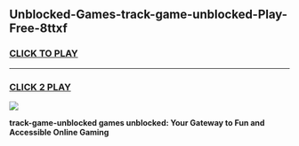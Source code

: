 
## Unblocked-Games-track-game-unblocked-Play-Free-8ttxf
<h3>
<a href="https://premium76.site?title=track-game-unblocked&ref=19M">CLICK TO PLAY</a></h3>
<hr>

<h3>
<a href="https://premium76.site?title=track-game-unblocked&ref=19M">CLICK 2 PLAY</a>
  
</h3>

<a href="https://premium76.site?title=track-game-unblocked&ref=19M"><img src="https://clearcache.store/games.png"></a>


**track-game-unblocked games unblocked: Your Gateway to Fun and Accessible Online Gaming**
